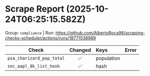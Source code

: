 # Scrape Report (2025-10-24T06:25:15.582Z)

Group: `compliance`  |  Run: https://github.com/AlbertoRoca96/scraping-checks-scheduler/actions/runs/18771538989

| Check | Changed | Keys | Error |
|---|:---:|:--|:--|
| `psa_charizard_pop_total` | ✅ | population |  |
| `sec_aapl_8k_list_hash` | ✅ | hash |  |
